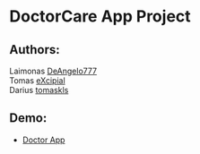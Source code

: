<!-- @format -->

# DoctorCare App Project

## Authors: <br>

Laimonas [DeAngelo777](https://github.com/DeAngelo777) <br>
Tomas [eXcipial](https://github.com/tomaskls)<br>
Darius [tomaskls](https://github.com/eXcipial)<br>

## Demo: <br>

- [Doctor App](<https://www.figma.com/design/Uko3dHGKbE8RV3AOO63Y3R/DoctorCare-(Community)?node-id=0-1&node-type=canvas&t=Qr1PS0qaPTwrIHM2-0>)
